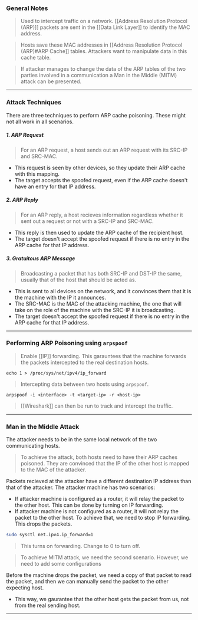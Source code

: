 
### General Notes

> Used to intercept traffic on a network.
> [[Address Resolution Protocol (ARP)]] packets are sent in the [[Data Link Layer]] to identify the MAC address.

> Hosts save these MAC addresses in [[Address Resolution Protocol (ARP)#ARP Cache]] tables.
> Attackers want to manipulate data in this cache table.

> If attacker manages to change the data of the ARP tables of the two parties involved in a communication a Man in the Middle (MITM) attack can be presented.

---
### Attack Techniques

There are three techniques to perform ARP cache poisoning. These might not all work in all scenarios.
##### 1. ARP Request
> For an ARP request, a host sends out an ARP request with its SRC-IP and SRC-MAC.
* This request is seen by other devices, so they update their ARP cache with this mapping.
* The target accepts the spoofed request, even if the ARP cache doesn't have an entry for that IP address.
##### 2. ARP Reply
> For an ARP reply, a host recieves information regardless whether it sent out a request or not with a SRC-IP and SRC-MAC.
* This reply is then used to update the ARP cache of the recipient host.
* The target doesn't accept the spoofed request if there is no entry in the ARP cache for that IP address.
##### 3. Gratuitous ARP Message
> Broadcasting a packet that has both SRC-IP and DST-IP the same, usually that of the host that should be acted as.
* This is sent to all devices on the network, and it convinces them that it is the machine with the IP it announces.
* The SRC-MAC is the MAC of the attacking machine, the one that will take on the role of the machine with the SRC-IP it is broadcasting.
* The target doesn't accept the spoofed request if there is no entry in the ARP cache for that IP address.

---
### Performing ARP Poisoning using `arpspoof`

> Enable [[IP]] forwarding. This garauntees that the machine forwards the packets intercepted to the real destination hosts.
```
echo 1 > /proc/sys/net/ipv4/ip_forward
```

> Intercepting data between two hosts using `arpspoof`.
```
arpspoof -i <interface> -t <target-ip> -r <host-ip>
```

> [[Wireshark]] can then be run to track and intercept the traffic.

---

### Man in the Middle Attack

The attacker needs to be in the same local network of the two communicating hosts.

> To achieve the attack, both hosts need to have their ARP caches poisoned. They are convinced that the IP of the other host is mapped to the MAC of the attacker.

Packets recieved at the attacker have a different destination IP address than that of the attacker. The attacker machine has two scenarios:
* If attacker machine is configured as a router, it will relay the packet to the other host. This can be done by turning on IP forwarding.
* If attacker machine is not configured as a router, it will not relay the packet to the other host. To achieve that, we need to stop IP forwarding. This drops the packets.

```bash
sudo sysctl net.ipv4.ip_forward=1 
```
> This turns on forwarding. Change to 0 to turn off.

> To achieve MITM attack, we need the second scenario. However, we need to add some configurations

Before the machine drops the packet, we need a copy of that packet to read the packet, and then we can manually send the packet to the other expecting host. 
* This way, we gaurantee that the other host gets the packet from us, not from the real sending host.

---

